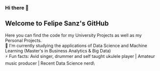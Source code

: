 ### Hi there 👋
## Welcome to Felipe Sanz's GitHub
Here you can find the code for my University Projects as well as my Personal Projects.\
🌱 I'm currently studying the applications of Data Science and Machine Learning (Master's in Business Analytics & Big Data)\
⚡ Fun facts: Avid singer, drummer and self taught ukulele player | Amateur music producer | Recent Data Science nerd\


<!--
**felipesanze/felipesanze** is a ✨ _special_ ✨ repository because its `README.md` (this file) appears on your GitHub profile.

Here are some ideas to get you started:

- 🔭 I’m currently working on ...
- 🌱 I’m currently learning ...
- 👯 I’m looking to collaborate on ...
- 🤔 I’m looking for help with ...
- 💬 Ask me about ...
- 📫 How to reach me: ...
- 😄 Pronouns: ...
- ⚡ Fun fact: ...
-->
